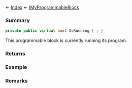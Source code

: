 ← [Index](Api-Index) ← [IMyProgrammableBlock](Sandbox.ModAPI.Ingame.IMyProgrammableBlock)

### Summary

```csharp
private public virtual bool IsRunning { ; }
```

This programmable block is currently running its program.

### Returns

### Example

### Remarks

